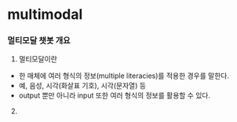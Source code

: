 # multimodal

### 멀티모달 챗봇 개요

1. 멀티모달이란
  - 한 매체에 여러 형식의 정보(multiple literacies)를 적용한 경우를 말한다.
  - 예, 음성, 시각(화살표 기호), 시각(문자열) 등
  - output 뿐만 아니라 input 또한 여러 형식의 정보를 활용할 수 있다.
2. 
